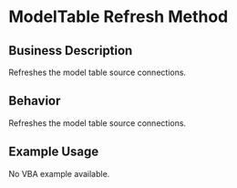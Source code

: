 # ModelTable Refresh Method

## Business Description
Refreshes the model table source connections.

## Behavior
Refreshes the model table source connections.

## Example Usage
No VBA example available.